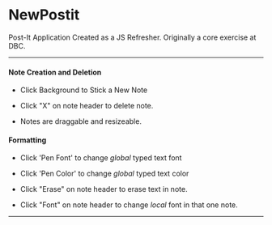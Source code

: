 NewPostit
=========

Post-It Application Created as a JS Refresher. Originally a core exercise at DBC.

* * *

#### Note Creation and Deletion


* Click Background to Stick a New Note

* Click "X" on note header to delete note.

* Notes are draggable and resizeable.


#### Formatting

* Click 'Pen Font' to change *global* typed text font

* Click 'Pen Color' to change *global* typed text color

* Click "Erase" on note header to erase text in note.

* Click "Font" on note header to change *local* font in that one note.

* * *
